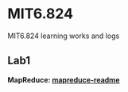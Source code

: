 # MIT6.824
MIT6.824 learning works and logs

## Lab1
**MapReduce: [mapreduce-readme](./Lab1/README.md)**
